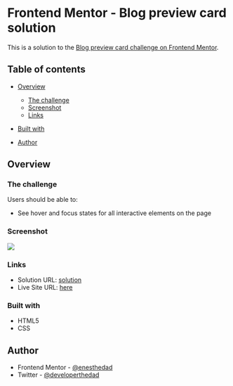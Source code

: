# Frontend Mentor - Blog preview card solution

This is a solution to the [Blog preview card challenge on Frontend Mentor](https://www.frontendmentor.io/challenges/blog-preview-card-ckPaj01IcS). 

## Table of contents

- [Overview](#overview)
  - [The challenge](#the-challenge)
  - [Screenshot](#screenshot)
  - [Links](#links)
- [Built with](#built-with)
  
- [Author](#author)


## Overview

### The challenge

Users should be able to:

- See hover and focus states for all interactive elements on the page

### Screenshot

![](https://pbs.twimg.com/media/GCbis7wWEAAh_lZ?format=jpg&name=medium)


### Links

- Solution URL: [solution](https://github.com/enesthedad/frontendmentor-blog-preview-card)
- Live Site URL: [here](https://zippy-narwhal-3da6c7.netlify.app/)

### Built with

- HTML5 
- CSS

## Author

- Frontend Mentor - [@enesthedad](https://www.frontendmentor.io/profile/enesthedad)
- Twitter - [@developerthedad](https://www.twitter.com/developerthedad)

